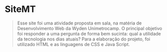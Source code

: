 # SiteMT
> Esse site foi uma atividade proposta em sala, na matéria de Desenvolvimento Web da Wyden Unimetrocamp.
> O principal objetivo foi responder a uma pergunta de forma bem sucinta: qual a utilidade da tecnologia nos dias atuais?
> Para a elaboração do projeto, foi utilizado HTML e as linguagens de CSS e Java Script.
